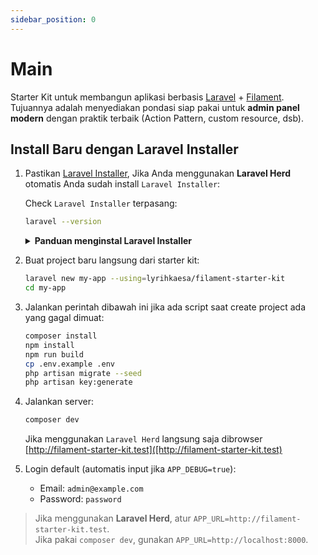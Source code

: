 ```yaml
---
sidebar_position: 0
---
```


# Main

Starter Kit untuk membangun aplikasi berbasis [Laravel](https://laravel.com/) + [Filament](https://filamentphp.com/).  
Tujuannya adalah menyediakan pondasi siap pakai untuk **admin panel modern** dengan praktik terbaik (Action Pattern, custom resource, dsb).

## Install Baru dengan Laravel Installer

1.  Pastikan [Laravel Installer](https://laravel.com/docs/12.x/installation#installing-php), Jika Anda menggunakan **Laravel Herd** otomatis Anda sudah install `Laravel Installer`:

    Check `Laravel Installer` terpasang:

    ```bash
    laravel --version
    ```

    <details>
      <summary><strong>Panduan menginstal Laravel Installer</strong></summary>
      Jika Anda sudah menginstal `PHP` dan `Composer`, Anda dapat menginstal `Laravel Installer` melalui Composer:

    ```bash
    composer global require laravel/installer
    ```

    </details>

2.  Buat project baru langsung dari starter kit:

    ```bash
    laravel new my-app --using=lyrihkaesa/filament-starter-kit
    cd my-app
    ```

3.  Jalankan perintah dibawah ini jika ada script saat create project ada yang gagal dimuat:

    ```bash
    composer install
    npm install
    npm run build
    cp .env.example .env
    php artisan migrate --seed
    php artisan key:generate
    ```

4.  Jalankan server:

    ```bash
    composer dev
    ```

    Jika menggunakan `Laravel Herd` langsung saja dibrowser [http://filament-starter-kit.test]([http://filament-starter-kit.test)

5.  Login default (automatis input jika `APP_DEBUG=true`):
    -   Email: `admin@example.com`
    -   Password: `password`

> Jika menggunakan **Laravel Herd**, atur `APP_URL=http://filament-starter-kit.test`.  
> Jika pakai `composer dev`, gunakan `APP_URL=http://localhost:8000`.
